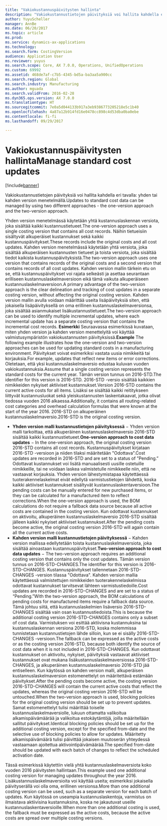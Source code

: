 ```yaml
---
title: "Vakiokustannuspäivitysten hallinta"
description: "Vakiokustannustietojen päivityksiä voi hallita kahdella eri tavalla: yhden tai kahden version menetelmällä."
author: YuyuScheller
manager: AnnBe
ms.date: 06/20/2017
ms.topic: article
ms.prod: 
ms.service: dynamics-ax-applications
ms.technology: 
ms.search.form: CostingVersion
audience: Application User
ms.reviewer: yuyus
ms.search.scope: Core, AX 7.0.0, Operations, UnifiedOperations
ms.custom: 69992
ms.assetid: 468de7af-c7b5-4345-bd5a-ba3aa5a900cc
ms.search.region: Global
ms.search.industry: Manufacturing
ms.author: mguada
ms.search.validFrom: 2016-02-28
ms.dyn365.ops.version: AX 7.0.0
ms.translationtype: HT
ms.sourcegitcommit: 7e0a5d044133b917a3eb9386773205218e5c1b40
ms.openlocfilehash: 4a87a12b914fd16e0478cc898c4d53dba0ba0ebe
ms.contentlocale: fi-fi
ms.lasthandoff: 09/29/2017

---
```


# <a name="manage-standard-cost-updates"></a><span data-ttu-id="467a6-103">Vakiokustannuspäivitysten hallinta</span><span class="sxs-lookup"><span data-stu-id="467a6-103">Manage standard cost updates</span></span>

[!include[banner](../includes/banner.md)]


<span data-ttu-id="467a6-104">Vakiokustannustietojen päivityksiä voi hallita kahdella eri tavalla: yhden tai kahden version menetelmällä.</span><span class="sxs-lookup"><span data-stu-id="467a6-104">Updates to standard cost data can be managed by using two different approaches -  the one-version approach and the two-version approach.</span></span> 

<span data-ttu-id="467a6-105">Yhden version menetelmässä käytetään yhtä kustannuslaskennan versiota, joka sisältää kaikki kustannustietueet.</span><span class="sxs-lookup"><span data-stu-id="467a6-105">The one-version approach uses a single costing version that contains all cost records.</span></span> <span data-ttu-id="467a6-106">Näihin tietueisiin sisältyvät alkuperäiset kustannukset sekä kaikki kustannuspäivitykset.</span><span class="sxs-lookup"><span data-stu-id="467a6-106">These records include the original costs and all cost updates.</span></span>
<span data-ttu-id="467a6-107">Kahden version menetelmässä käytetään yhtä versiota, joka sisältää alkuperäisen kustannusten tietueet ja toista versiota, joka sisältää tiedot kaikista kustannuspäivityksistä.</span><span class="sxs-lookup"><span data-stu-id="467a6-107">The two-version approach uses one version that contains records of the original costs and a second version that contains records of all cost updates.</span></span> <span data-ttu-id="467a6-108">Kahden version mallin tärkein etu on se, että kustannuspäivitykset voi rajata selkeästi ja asettaa seurantaan erilliseen kustannuslaskelmaversioon eikä tämä vaikuta alkuperäiseen kustannuslaskelmaversioon.</span><span class="sxs-lookup"><span data-stu-id="467a6-108">A primary advantage of the two-version approach is the clear delineation and tracking of cost updates in a separate costing version, without affecting the original costing version.</span></span> <span data-ttu-id="467a6-109">Kahden version mallin avulla voidaan määrittää useita lisäpäivityksiä siten, että jokaisella lisäpäivityksellä on oma erillinen kustannuslaskelmaversionsa, joka sisältää asianmukaiset lisäkustannustietueet.</span><span class="sxs-lookup"><span data-stu-id="467a6-109">The two-version approach can be used to identify multiple incremental updates, where each incremental update has a separate costing version that contains the incremental cost records.</span></span> <span data-ttu-id="467a6-110">**Esimerkki** Seuraavassa esimerkissä kuvataan, miten yhden version ja kahden version menettelyitä voi käyttää valmistusympäristön vakiokustannusten päivityksissä.</span><span class="sxs-lookup"><span data-stu-id="467a6-110">**Example** The following example illustrates how the one-version and two-version approaches can be used for updating standard costs in a manufacturing environment.</span></span> <span data-ttu-id="467a6-111">Päivitykset voivat esimerkiksi vastata uusia nimikkeitä tai korjauksia.</span><span class="sxs-lookup"><span data-stu-id="467a6-111">For example, updates that reflect new items or error corrections.</span></span> <span data-ttu-id="467a6-112">Oletetaan, että yksi kustannuslaskelmaversio edustaa kuluvan vuoden vakiokustannuksia.</span><span class="sxs-lookup"><span data-stu-id="467a6-112">Assume that a single costing version represents the standard costs for the current year.</span></span> <span data-ttu-id="467a6-113">Tämän version tunnus on 2016-STD.</span><span class="sxs-lookup"><span data-stu-id="467a6-113">The identifier for this version is 2016-STD.</span></span> <span data-ttu-id="467a6-114">2016-STD -versio sisältää kaikkien nimikkeiden nykyiset aktiiviset kustannukset.</span><span class="sxs-lookup"><span data-stu-id="467a6-114">Version 2016-STD contains the current active costs for all items.</span></span> <span data-ttu-id="467a6-115">Lisäksi se sisältää kaikki reititykseen liittyvät kustannusluokat sekä yleiskustannusten laskentakaavat, jotka olivat tiedossa vuoden 2016 alkaessa.</span><span class="sxs-lookup"><span data-stu-id="467a6-115">Additionally, it contains all routing-related cost categories and overhead calculation formulas that were known at the start of the year 2016.</span></span> <span data-ttu-id="467a6-116">2016-STD on alkuperäinen kustannuslaskelmaversio.</span><span class="sxs-lookup"><span data-stu-id="467a6-116">2016-STD is the original costing version.</span></span>
-   <span data-ttu-id="467a6-117">**Yhden version malli kustannustietojen päivityksessä** − Yhden version malli tarkoittaa, että alkuperäinen kustannuslaskelmaversio 2016-STD sisältää kaikki kustannustietueet.</span><span class="sxs-lookup"><span data-stu-id="467a6-117">**One-version approach to cost data updates** − In the one-version approach, the original costing version 2016-STD contains all cost records.</span></span> <span data-ttu-id="467a6-118">Kustannuspäivitykset kirjataan 2016-STD -versioon ja niiden tilaksi määritetään "Odottava".</span><span class="sxs-lookup"><span data-stu-id="467a6-118">Cost updates are recorded in 2016-STD and are set to a status of ”Pending.”</span></span> <span data-ttu-id="467a6-119">Odottavat kustannukset voi lisätä manuaalisesti uusille ostetuille nimikkeille, tai ne voidaan laskea valmistetulle nimikkeelle niin, että ne vastaavat korjauksia. Yhden version lähestymistapaa käytettäessä tuoterakennelaskelmat eivät edellytä varmistustietojen lähdettä, koska kaikki aktiiviset kustannukset sisältyvät kustannuslaskentaversioon.</span><span class="sxs-lookup"><span data-stu-id="467a6-119">The pending costs can be manually entered for new purchased items, or they can be calculated for a manufactured item to reflect corrections.When the one-version approach is used, the BOM calculations do not require a fallback data source because all active costs are contained in the costing version.</span></span> <span data-ttu-id="467a6-120">Kun odottavat kustannukset on aktivoitu, alkuperäinen kustannuslaskelmaversio 2016-STD sisältää jälleen kaikki nykyiset aktiiviset kustannukset.</span><span class="sxs-lookup"><span data-stu-id="467a6-120">After the pending costs become active, the original costing version 2016-STD will again contain all the current active costs.</span></span>
-   <span data-ttu-id="467a6-121">**Kahden version malli kustannustietojen päivityksessä** − Kahden version mallissa edellytetään toista kustannuslaskelmaversiota, joka sisältää ainoastaan kustannuspäivitykset.</span><span class="sxs-lookup"><span data-stu-id="467a6-121">**Two-version approach to cost data updates** − The two-version approach requires an additional costing version that contains only the cost updates.</span></span> <span data-ttu-id="467a6-122">Tämän version tunnus on 2016-STD-CHANGES.</span><span class="sxs-lookup"><span data-stu-id="467a6-122">The identifier for this version is 2016-STD-CHANGES.</span></span> <span data-ttu-id="467a6-123">Kustannuspäivitykset tallennetaan 2016-STD-CHANGES -version tilassa "Odottava". Kahden version mallia käytettäessä valmistettujen nimikkeiden tuoterakennelaskelmissa odottavat kustannukset tarvitsevat lähteen varmistustiedoille.</span><span class="sxs-lookup"><span data-stu-id="467a6-123">Cost updates are recorded in 2016-STD-CHANGES and are set to a status of “Pending.”With the two-version approach, the BOM calculations of pending costs for manufactured items require a fallback data source.</span></span> <span data-ttu-id="467a6-124">Tämä johtuu siitä, että kustannuslaskelmien lisäversio 2016-STD-CHANGES sisältää vain osan kustannustiedoista.</span><span class="sxs-lookup"><span data-stu-id="467a6-124">This is because the additional costing version 2016-STD-CHANGES contains only a subset of cost data.</span></span> <span data-ttu-id="467a6-125">Varmistuksen voi esittää aktiivisna kustannuksina tai kustannuslaskennan versiona 2016-STD, koska molemmissa tunnistetaan kustannustietojen lähde silloin, kun se ei sisälly 2016-STD-CHANGES -versioon.</span><span class="sxs-lookup"><span data-stu-id="467a6-125">The fallback can be expressed as the active costs or as the costing version 2016-STD, because both identify the source of cost data when it is not included in 2016-STD-CHANGES.</span></span> <span data-ttu-id="467a6-126">Kun odottavat kustannukset on aktivoitu, nykyiset, päivityksiä vastaavat aktiiviset kustannukset ovat mukana lisäkustannuslaskelmaversiossa 2016-STD-CHANGES, ja alkuperäinen kustannuslaskelmaversio 2016-STD jää entiselleen. Kun käytössä on kahden version malli, alkuperäisen kustannuslaskelmaversion estomenettelyt on määritettävä estämään päivitykset.</span><span class="sxs-lookup"><span data-stu-id="467a6-126">After the pending costs become active, the costing version 2016-STD-CHANGES will contain the current active costs that reflect the updates, whereas the original costing version 2016-STD will be untouched.When the two-version approach is used, blocking policies for the original costing version should be set up to prevent updates.</span></span> <span data-ttu-id="467a6-127">Samat estomenettelyt tulisi määrittää toiselle kustannuslaskelmaversiolle, lukuun ottamatta valikoitua alkamispäivämäärää ja valikoitua estokäytäntöjä, joilla määritellään sallitut päivitykset.</span><span class="sxs-lookup"><span data-stu-id="467a6-127">Identical blocking policies should be set up for the additional costing version, except for the specified from-date and the selective use of blocking policies to allow for updates.</span></span> <span data-ttu-id="467a6-128">Määritetty alkamispäivämäärä tulisi päivittää jokaisen muutoserän yhteydessä vastaamaan ajoitettua aktivointipäivämäärää.</span><span class="sxs-lookup"><span data-stu-id="467a6-128">The specified from-date should be updated with each batch of changes to reflect the scheduled activation date.</span></span>

<span data-ttu-id="467a6-129">Tässä esimerkissä käytettiin vielä yhtä kustannuslaskelmaversiota koko vuoden 2016 päivitysten hallintaan.</span><span class="sxs-lookup"><span data-stu-id="467a6-129">This example used one additional costing version for managing updates throughout the year 2016.</span></span> <span data-ttu-id="467a6-130">Lisäkustannuslaskelmaversioita voi käyttää useita; esimerkiksi jokaisella päivityserällä voi olla oma, erillinen versionsa.</span><span class="sxs-lookup"><span data-stu-id="467a6-130">More than one additional costing version can be used, such as a separate version for each batch of updates.</span></span> <span data-ttu-id="467a6-131">Kun käytössä on useampia kustannuslaskentoja, varmistus on ilmaistava aktiivisina kustannuksina, koska ne jakautuvat useille kustannuslaskentaversioille.</span><span class="sxs-lookup"><span data-stu-id="467a6-131">When more than one additional costing is used, the fallback must be expressed as the active costs, because the active costs are spread over multiple costing versions.</span></span>






